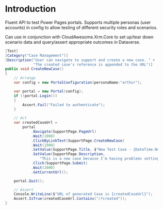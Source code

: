 # Introduction

Fluent API to test Power Pages portals. Supports multiple personas (user accounts) in config to allow testing of different security roles and scenarios.

Can use in conjunction with CloudAwesome.Xrm.Core to set up/tear down scenario data and query/assert appropriate outcomes in Dataverse.

```csharp
[Test]
[Category("Case Management")]
[Description("User can navigate to support and create a new case. " +
             "The created case's reference is appended to the URL")]
public void CreateNewCase()
{
    // Arrange
    var config = new PortalConfiguration(personaName:"arthur");

    var portal = new Portal(config);
    if (!portal.Login())
    {
        Assert.Fail("Failed to authenticate");
    }

    // Act
    var createdCaseUrl =
        portal
            .Navigate(SupportPage.PageUrl)
            .Wait(1000)
            .ClickByLinkText(SupportPage.CreateNewCase)
            .Wait(1000)
            .SetValue(SupportPage.Title, $"New Test Case - {DateTime.Now}")
            .SetValue(SupportPage.Description,
                "This is a new case because I'm having problems setting OptionSets in the portal")
            .Click(SupportPage.Submit)
            .Wait(2000)
            .GetCurrentUrl();

    portal.Quit();

    // Assert
    Console.WriteLine($"URL of generated Case is {createdCaseUrl}");
    Assert.IsTrue(createdCaseUrl.Contains("/?created"));
}
```
